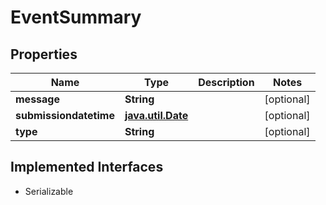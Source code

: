 

# EventSummary

## Properties

Name | Type | Description | Notes
------------ | ------------- | ------------- | -------------
**message** | **String** |  |  [optional]
**submissiondatetime** | [**java.util.Date**](java.util.Date.md) |  |  [optional]
**type** | **String** |  |  [optional]


## Implemented Interfaces

* Serializable


